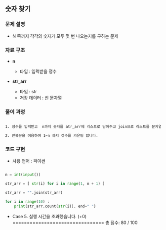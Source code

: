 ## 숫자 찾기

### 문제 설명

- N 쪽까지 각각의 숫자가 모두 몇 번 나오는지를 구하는 문제

### 자료 구조

- **n**
    - 타입 : 입력받을 정수

- **str_arr**
    - 타입 : str
    - 저장 데이터 : 빈 문자열


### 풀이 과정

```txt

1. 정수를 입력받고  n까지 숫자를 atr_arr에 리스트로 담아주고 join으로 리스트를 문자열로 변환시킵니다.

2. 반복문을 이용하여 1~n 까지 갯수를 카운팅 합니다.


```

### 코드 구현
- 사용 언어 : 파이썬

```python

n = int(input())

str_arr = [ str(i) for i in range(1, n + 1) ]

str_arr = "".join(str_arr)

for i in range(10) :
    print(str_arr.count(str(i)), end=" ")

```

- Case 5. 실행 시간을 초과했습니다. (+0)
================================
총 점수: 80 / 100
